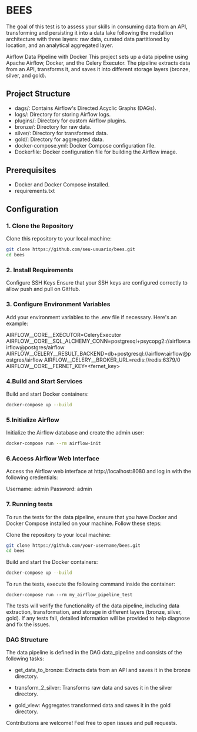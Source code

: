 # BEES
The goal of this test is to assess your skills in consuming data from an API, transforming and persisting it  into a data lake following the medallion architecture with three layers: raw data, curated data  partitioned by location, and an analytical aggregated layer.


Airflow Data Pipeline with Docker
This project sets up a data pipeline using Apache Airflow, Docker, and the Celery Executor. The pipeline extracts data from an API, transforms it, and saves it into different storage layers (bronze, silver, and gold).

## Project Structure
- dags/: Contains Airflow's Directed Acyclic Graphs (DAGs).
- logs/: Directory for storing Airflow logs.
- plugins/: Directory for custom Airflow plugins.
- bronze/: Directory for raw data.
- silver/: Directory for transformed data.
- gold/: Directory for aggregated data.
- docker-compose.yml: Docker Compose configuration file.
- Dockerfile: Docker configuration file for building the Airflow image.

## Prerequisites
- Docker and Docker Compose installed.
- requirements.txt


## Configuration

### 1. Clone the Repository

Clone this repository to your local machine:
```bash
git clone https://github.com/seu-usuario/bees.git
cd bees
```
### 2. Install Requirements

Configure SSH Keys
Ensure that your SSH keys are configured correctly to allow push and pull on GitHub.

### 3. Configure Environment Variables
Add your environment variables to the .env file if necessary. Here's an example:


AIRFLOW__CORE__EXECUTOR=CeleryExecutor
AIRFLOW__CORE__SQL_ALCHEMY_CONN=postgresql+psycopg2://airflow:airflow@postgres/airflow
AIRFLOW__CELERY__RESULT_BACKEND=db+postgresql://airflow:airflow@postgres/airflow
AIRFLOW__CELERY__BROKER_URL=redis://redis:6379/0
AIRFLOW__CORE__FERNET_KEY=<fernet_key>

### 4.Build and Start Services

Build and start Docker containers:

```bash
docker-compose up --build
```

### 5.Initialize Airflow
Initialize the Airflow database and create the admin user:

```bash
docker-compose run --rm airflow-init
```

### 6.Access Airflow Web Interface
Access the Airflow web interface at http://localhost:8080 and log in with the following credentials:

Username: admin
Password: admin

### 7. Running tests

To run the tests for the data pipeline, ensure that you have Docker and Docker Compose installed on your machine. Follow these steps:

Clone the repository to your local machine:

   ```bash
   git clone https://github.com/your-username/bees.git
   cd bees
   ```

Build and start the Docker containers:

   ```bash
   docker-compose up --build
   ```

To run the tests, execute the following command inside the container:

   
    docker-compose run --rm my_airflow_pipeline_test
 

The tests will verify the functionality of the data pipeline, including data extraction, transformation, and storage in different layers (bronze, silver, gold). If any tests fail, detailed information will be provided to help diagnose and fix the issues.

### DAG Structure

The data pipeline is defined in the DAG data_pipeline and consists of the following tasks:

- get_data_to_bronze: Extracts data from an API and saves it in the bronze directory.

- transform_2_silver: Transforms raw data and saves it in the silver directory.

- gold_view: Aggregates transformed data and saves it in the gold directory.


Contributions are welcome! Feel free to open issues and pull requests.








